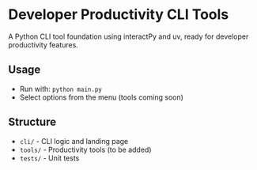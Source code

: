 # Developer Productivity CLI Tools

A Python CLI tool foundation using interactPy and uv, ready for developer productivity features.

## Usage

- Run with: `python main.py`
- Select options from the menu (tools coming soon)

## Structure

- `cli/` - CLI logic and landing page
- `tools/` - Productivity tools (to be added)
- `tests/` - Unit tests
